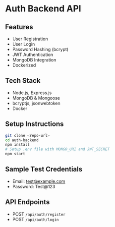 # Auth Backend API

##  Features
- User Registration
- User Login
- Password Hashing (bcrypt)
- JWT Authentication
- MongoDB Integration
- Dockerized

##  Tech Stack
- Node.js, Express.js
- MongoDB & Mongoose
- bcryptjs, jsonwebtoken
- Docker

##  Setup Instructions
```bash
git clone <repo-url>
cd auth-backend
npm install
# Setup .env file with MONGO_URI and JWT_SECRET
npm start
```

##  Sample Test Credentials
- Email: test@example.com
- Password: Test@123

##  API Endpoints
- POST `/api/auth/register`
- POST `/api/auth/login`
